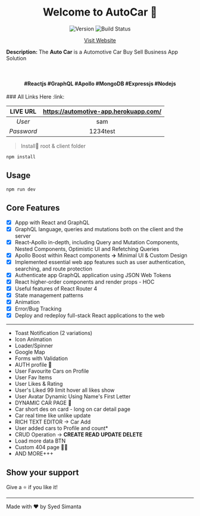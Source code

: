 <h1 align="center">Welcome to AutoCar 👋</h1>
<p align="center">
  <img alt="Version" src="https://img.shields.io/badge/version-1.0.0-blue.svg?cacheSeconds=2592000" />
    <img src="https://camo.githubusercontent.com/e13276d25e087473204c677751e4d9b9b6ea5fbd/68747470733a2f2f7365637572652e7472617669732d63692e6f72672f61757468302f6e6f64652d6a736f6e776562746f6b656e2e7376673f6272616e63683d6d6173746572" alt="Build Status" style="max-width:100%;">
</p>
<p align="center">
<a  href="https://automotive-app.herokuapp.com/">Visit Website</a>
</p

> **Description:** The **Auto Car** is a Automotive Car Buy Sell  Business App Solution

​                 

<h4 align="center"> #Reactjs #GraphQL #Apollo #MongoDB #Expressjs #Nodejs </h4>
### All Links Here :link:

|  LIVE URL  |      https://automotive-app.herokuapp.com/      |
| :--------: | :---------------------------------------------: |
|   *User*   |                       sam                       |
| *Password* |                    1234test                     |

> Install:saxophone: root & client folder

```sh
npm install
```

## Usage

```sh
npm run dev
```

## Core Features

- [x] Appp with React and GraphQL
- [x] GraphQL language, queries and mutations both on the client and the server
- [x] React-Apollo in-depth, including Query and Mutation Components, Nested Components, Optimistic UI and Refetching Queries
- [x] Apollo Boost within React components **->** Minimal UI & Custom Design
- [x] Implemented essential web app features such as user authentication, searching, and route protection
- [x] Authenticate app GraphQL application using JSON Web Tokens
- [x] React higher-order components and render props - HOC
- [x] Useful features of React Router 4
- [x] State management patterns
- [x] Animation 
- [x] Error/Bug Tracking
- [x] Deploy and redeploy full-stack React applications to the web

------

- Toast Notification (2 variations)
- Icon Animation
- Loader/Spinner
- Google Map
- Forms with Validation
- AUTH profile 🔐
- User Favourite Cars on Profile
- User Fav Items 
- User Likes & Rating
- User's Liked 99 limit hover all likes show
- User Avatar Dynamic Using Name's First Letter
- DYNAMIC CAR PAGE 🚗
- Car short des on card - long on car detail page
- Car real time like unlike update
- RICH TEXT EDITOR -> Car Add
- User added cars to Profile and count*
- CRUD Operation -> **CREATE READ UPDATE DELETE**
- Load more data BTN
- Custom 404 page 🤦‍♀️
- AND MORE+++

## Show your support

Give a ⭐️ if you like it!

***
Made with ❤️ by Syed Simanta
